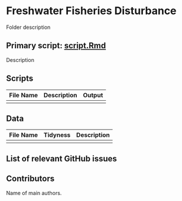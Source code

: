 # Freshwater Fisheries Disturbance

Folder description

## Primary script: [script.Rmd](github_link)
Description

## Scripts
|File Name|Description|Output|
|---	|---	|---	|
||||

## Data 
|File Name|Tidyness|Description|
|---	|---	|---	|
||||

## List of relevant GitHub issues

## Contributors
Name of main authors.